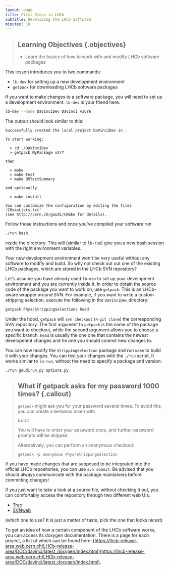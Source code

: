 ```yaml
---
layout: page
title: First Steps in LHCb
subtitle: Developing the LHCb Software
minutes: 10
---
```


> ## Learning Objectives {.objectives}
> * Learn the basics of how to work with and modify LHCb software packages

This lesson introduces you to two commands:

 - `lb-dev` for setting up a new development environment
 - `getpack` for downloading LHCb software packages

If you want to make changes to a software package, you will need to set up a development environment. `lb-dev` is your friend here:

```bash
lb-dev --name DaVinciDev DaVinci v36r6
```

<!-- This doesn't seem to work atm
Alternatively, if you want to use the most recent nightly builds:

```bash
lb-dev --name DaVinciDev --nightly lhcb-head DaVinci
```
-->

The output should look similar to this:

```
Successfully created the local project DaVinciDev in .

To start working:

  > cd ./DaVinciDev
  > getpack MyPackage vXrY

then

  > make
  > make test
  > make QMTestSummary

and optionally

  > make install

You can customize the configuration by editing the files 'CMakeLists.txt'
(see http://cern.ch/gaudi/CMake for details).
```

Follow those instructions and once you've compiled your software run

```bash
./run bash
```

inside the directory. This will (similar to `lb-run`) give you a new bash session with the right environment variables.

Your new development environment won't be very useful without any software to modify and build.
So why not check out out one of the existing LHCb packages, which are stored in the LHCb SVN repository?

Let's assume you have already used `lb-dev` to set up your development environment and you are currently inside it.
In order to obtain the source code of the package you want to work on, use `getpack`.
This is an LHCb-aware wrapper around SVN.
For example, if you want to write a custom stripping selection, execute the following in the `DaVinciDev` directory:

```bash
getpack Phys/StrippingSelections head
```

Under the hood, `getpack` will `svn checkout` (≈ `git clone`) the corresponding SVN repository.
The first argument to `getpack` is the name of the package you want to checkout, while the second argument allows you to choose a specific branch.
`head` is usually the one one that contains the newest development changes and he one you should commit new changes to.

You can now modify the `StrippingSelection` package and run `make` to build it with your changes.
You can test your changes with the `./run` script.
It works similar to `lb-run`, without the need to specify a package and version:
```bash
./run gaudirun.py options.py
```

> ## What if getpack asks for my password 1000 times? {.callout}
> `getpack` might ask you for your password several times.
> To avoid this, you can create a kerberos token with
> ```
> kinit
> ```
> You will have to enter your password once, and further password prompts will be skipped
> 
> Alternatively, you can perform an anonymous checkout:
> ```
> getpack -p anonymous Phys/StrippingSelection
> ```

If you have made changes that are supposed to be integrated into the official LHCb repositories, you can use `svn commit`.
Be advised that you should always communicate with the package maintainers before committing changes!

If you just want to take a look at a source file, without checking it out, you can comfortably access the repository through two different web UIs.

 * [Trac](https://svnweb.cern.ch/trac/lhcb/)
 * [SVNweb](http://svnweb.cern.ch/world/wsvn/lhcb)

(which one to use? It is just a matter of taste, pick the one that looks nicest)

To get an idea of how a certain component of the LHCb software works, you can access its doxygen documentation.
There is a page for each project, a list of which can be found here: [https://lhcb-release-area.web.cern.ch/LHCb-release-area/DOC/davinci/latest_doxygen/index.html](https://lhcb-release-area.web.cern.ch/LHCb-release-area/DOC/davinci/latest_doxygen/index.html).

